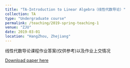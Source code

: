 ```yaml
---
title: "TA-Introduction to Linear Algebra（线性代数导论）"
collection: TA
type: "Undergraduate course"
permalink: /teaching/2019-spring-teaching-1
venue: "ZJU"
date: 2019-03-01
location: "HangZhou, Zhejiang"
---
```


线性代数导论课程作业答案(仅供参考)以及作业上交情况

[Download paper here](http://xingbaji.github.io/files/作业上交情况.xlsx)
